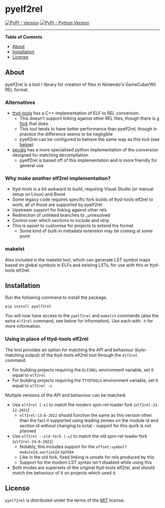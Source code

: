 # pyelf2rel

[![PyPI - Version](https://img.shields.io/pypi/v/pyelf2rel.svg)](https://pypi.org/project/pyelf2rel)
[![PyPI - Python Version](https://img.shields.io/pypi/pyversions/pyelf2rel.svg)](https://pypi.org/project/pyelf2rel)

-----

**Table of Contents**

- [About](#about)
- [Installation](#installation)
- [License](#license)

## About

pyelf2rel is a tool / library for creation of files in Nintendo's GameCube/Wii REL format.

### Alternatives

- [ttyd-tools](https://github.com/PistonMiner/ttyd-tools/tree/master/ttyd-tools) has a C++
implementation of ELF to REL conversion.
    - This doesn't support linking against other REL files, though there is 
    [a fork](https://github.com/SeekyCt/spm-rel-loader/tree/e2r-rel-link) that does.
    - This tool tends to have better performance than pyelf2rel, though in practice the difference
    seems to be negligible
    - pyelf2rel can be configured to behave the same way as this tool (see
    [below](#using-in-place-of-ttyd-tools-elf2rel))
- [ppcdis](https://github.com/SeekyCt/ppcdis) has a more specialised python implementation of the
conversion designed for matching decompilation.
    - pyelf2rel is based off of this implementation and is more friendly for general use

### Why make another elf2rel implementation?
- ttyd-tools is a bit awkward to build, requiring Visual Studio (or manual setup on Linux) and Boost
- Some legacy code requires specific fork builds of ttyd-tools elf2rel to work, all of those are
supported by pyelf2rel
- Upstream support for linking against other rels
- Redirection of unlinked branches to _unresolved
- Control over which sections to include and strip
- This is easier to customise for projects to extend the format
    - Some kind of built-in metadata extension may be coming at some point

### makelst

Also included is the makelst tool, which can generate LST symbol maps based on global symbols in ELFs
and existing LSTs, for use with this or ttyd-tools elf2rel.


## Installation

Run the following command to install the package.

```console
pip install pyelf2rel
```

You will now have access to the `pyelf2rel` and `makelst` commands (also the extra `elf2rel` command,
see below for information). Use each with `-h` for more information.

### Using in place of ttyd-tools elf2rel

The tool provides an option for matching the API and behaviour (byte-matching output) of the
ttyd-tools elf2rel tool through the `elf2rel` command.

- For building projects requiring the `ELF2REL` environment variable, set it equal to `elf2rel`
- For building projects requiring the `TTYDTOOLS` environment variable, set it equal to `elf2rel -x`

Multiple versions of the API and behaviour can be matched:
- Use `elf2rel [-x]` to match the modern spm-rel-loader fork (`elf2rel-21-12-2021`)
    - `elf2rel-13-6-2022` should function the same as this version other than the fact it supported
    using leading zeroes on the module id and section id without changing to octal - support for
    this quirk is not planned
- Use `elf2rel --old-fork [-x]` to match the old spm-rel-loader fork (`elf2rel-24-6-2021`)
    - Notably, this includes support for the `offset:symbol?moduleId,sectionId` syntax
    - Like in the old fork, fixed linking is unsafe for rels produced by this
    - Support for the modern LST syntax isn't disabled while using this
- Both modes are supersets of the original ttyd-tools elf2rel, and should match the behaviour of it
on projects which used it.

## License

`pyelf2rel` is distributed under the terms of the [MIT](https://spdx.org/licenses/MIT.html) license.

